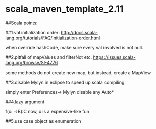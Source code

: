 # scala_maven_template_2.11
##Scala points:


##1.val initialization order:
http://docs.scala-lang.org/tutorials/FAQ/initialization-order.html

when override hashCode, make sure every val involved is not null.

##2.pitfall of mapValues and filterNot etc.
https://issues.scala-lang.org/browse/SI-4776

some methods do not create new map, but instead, create a MapView

##3.disable Mylyn in eclipse to speed up scala compiling.

simply enter Preferences-> Mylyn  disable any Auto*

##4.lazy argument

f(x: =>B):C   now, x is a expensive-like fun

##5.use case object as enumeration
